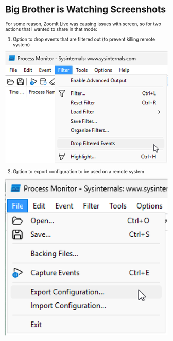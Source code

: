 
# Big Brother is Watching Screenshots

For some reason, ZoomIt Live was causing issues with screen, so for two actions that I wanted to share in that mode:

1. Option to drop events that are filtered out (to prevent killing remote system)

![Big Brother/ Drop Events](Drop-Filter-Events.png)

2. Option to export configuration to be used on a remote system

![Big Brother/ Export Config](Export-Configuration.png)

